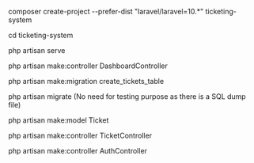 composer create-project --prefer-dist "laravel/laravel=10.*" ticketing-system

cd ticketing-system

php artisan serve

php artisan make:controller DashboardController

php artisan make:migration create_tickets_table

php artisan migrate (No need for testing purpose as there is a SQL dump file)

php artisan make:model Ticket

php artisan make:controller TicketController

php artisan make:controller AuthController
